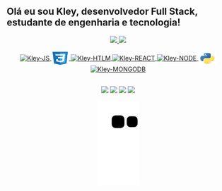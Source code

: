 
          
## Olá eu sou Kley, desenvolvedor Full Stack, estudante de engenharia e tecnologia!

<div align="center">
  <a href="https://github.com/Kleysn">
  <img height="180em" src="https://github-readme-stats.vercel.app/api?username=kleysn&show_icons=true&theme=dracula&include_all_commits=true&count_private=true"/>
  <img height="180em" src="https://github-readme-stats.vercel.app/api/top-langs/?username=kleysn&layout=compact&langs_count=7&theme=dracula"/>  
</div>
          
<div align="center"><br>
  
  <img align="center" alt="Kley-JS" height="30" width="40" src="https://cdn.jsdelivr.net/gh/devicons/devicon/icons/javascript/javascript-original.svg">
  <img align="center" alt="Kley-CSS" height="30" width="40" src="https://raw.githubusercontent.com/devicons/devicon/master/icons/css3/css3-original.svg">
  <img align="center" alt="Kley-HTLM" height="30" width="40" src="https://cdn.jsdelivr.net/gh/devicons/devicon/icons/html5/html5-original.svg">
  <img align="center" alt="Kley-REACT" height="30" width="40" src="https://cdn.jsdelivr.net/gh/devicons/devicon/icons/react/react-original.svg">
  <img align="center" alt="Kley-NODE" height="30" width="40" src="https://cdn.jsdelivr.net/gh/devicons/devicon/icons/nodejs/nodejs-plain.svg">
  <img align="center" alt="Kley-PYTHON" height="30" width="40" src="https://raw.githubusercontent.com/devicons/devicon/master/icons/python/python-original.svg">
  <img align="center" alt="Kley-MONGODB" height="30" width="40" src="https://cdn.jsdelivr.net/gh/devicons/devicon/icons/mongodb/mongodb-original.svg">
           
</div>

##
 
<div align="center"> 
  <a href="https://www.instagram.com/kleysn/" target="_blank"><img src="https://img.shields.io/badge/-Instagram-%23E4405F?style=for-the-badge&logo=instagram&logoColor=white" target="_blank"></a>
 <a href="https://discord.gg/8AhB8aWU" target="_blank"><img src="https://img.shields.io/badge/Discord-7289DA?style=for-the-badge&logo=discord&logoColor=white" target="_blank"></a> 
  <a href = "mailto: kleiotnsantosn@gmail.com"><img src="https://img.shields.io/badge/-Gmail-%23333?style=for-the-badge&logo=gmail&logoColor=white" target="_blank"></a>
  <a href="https://www.linkedin.com/in/kleiton-santos-ab37b61bb/" target="_blank"><img src="https://img.shields.io/badge/-LinkedIn-%230077B5?style=for-the-badge&logo=linkedin&logoColor=white" target="_blank"></a> 
 
  ![Snake animation](https://github.com/kleysn/kleysn/blob/output/github-contribution-grid-snake.svg)
 
</div>
 

